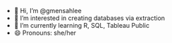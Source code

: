 - 👋 Hi, I’m @gmensahlee
- 👀 I’m interested in creating databases via extraction
- 🌱 I’m currently learning R, SQL, Tableau Public
- 😄 Pronouns: she/her

<!---
gmensahlee/gmensahlee is a ✨ special ✨ repository because its `README.md` (this file) appears on your GitHub profile.
You can click the Preview link to take a look at your changes.
--->
